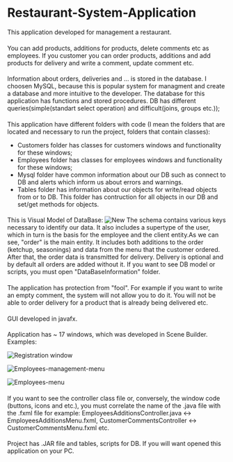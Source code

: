 # Restaurant-System-Application
This application developed for management a restaurant.
####
You can add products, additions for products, delete comments etc as employees.
If you customer you can order products, additions and add products for delivery and write a comment, update comment etc.
####
Information about orders, deliveries and ... is stored in the database.
I choosen MySQL, because this is popular system for managment and create a database and more intuitive to the developer. The database for this application has functions and stored procedures. DB has different queries(simple(standart select operation) and difficult(joins, groups etc.));
####
This application have different folders with code (I mean the folders that are located and necessary to run the project, folders that contain classes):
* Customers folder has classes for customers windows and functionality for these windows;
* Employees folder has classes for employees windows and functionality for these windows;
* Mysql folder have common information about our DB such as connect to DB and alerts which inform us about errors and warnings.
* Tables folder has information about our objects for write/read objects from or to DB. This folder has contruction for all objects in our DB and set/get methods for objects.
####
This is Visual Model of DataBase:
![New](https://user-images.githubusercontent.com/72620745/221269261-a0b40e3a-f306-439d-a71a-1b377d793be5.png)
The schema contains various keys necessary to identify our data. It also includes a supertype of the user, which in turn is the basis for the employee and the client entity.As we can see, "order" is the main entity. It includes both additions to the order (ketchup, seasonings) and data from the menu that the customer ordered. After that, the order data is transmitted for delivery. Delivery is optional and by default all orders are added without it. If you want to see DB model or scripts, you must open "DataBaseInformation" folder.
####
The application has protection from "fool". For example if you want to write an empty comment, the system will not allow you to do it. You will not be able to order delivery for a product that is already being delivered etc.
####
GUI developed in javafx.
####
Application has ~ 17 windows, which was developed in Scene Builder. Examples: 

![Registration window](https://user-images.githubusercontent.com/72620745/220447335-6f30c87c-7ab4-4b89-826c-5a4d286b8117.png)

![Employees-management-menu](https://user-images.githubusercontent.com/72620745/220447724-2b02149c-00ff-4673-9d9b-16f3038a4ccb.png)

![Employees-menu](https://user-images.githubusercontent.com/72620745/220447585-ec9a8f9f-e80f-410d-9098-741c7a4aa138.png)
####
If you want to see the controller class file or, conversely, the window code (buttons, icons and etc.), you must correlate the name of the .java file with the .fxml file for example: EmployeesAdditionsController.java <-> EmployeesAdditionsMenu.fxml, CustomerCommentsController <-> CustomerCommentsMenu.fxml etc.
####
Project has .JAR file and tables, scripts for DB. If you will want opened this application on your PC.






